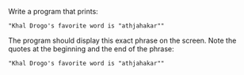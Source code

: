 
Write a program that prints:

```text
"Khal Drogo's favorite word is "athjahakar""
```

The program should display this exact phrase on the screen. Note the quotes at the beginning and the end of the phrase:

```text
"Khal Drogo's favorite word is "athjahakar""
```
